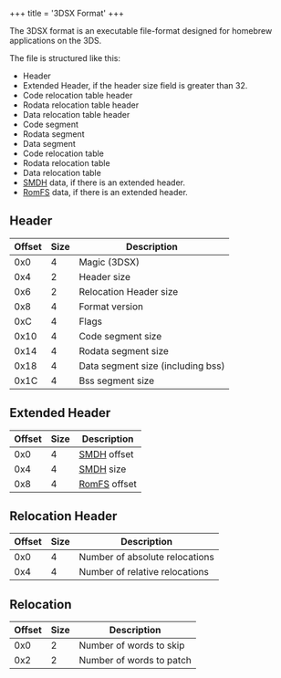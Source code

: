 +++
title = '3DSX Format'
+++

The 3DSX format is an executable file-format designed for homebrew
applications on the 3DS.

The file is structured like this:

- Header
- Extended Header, if the header size field is greater than 32.
- Code relocation table header
- Rodata relocation table header
- Data relocation table header
- Code segment
- Rodata segment
- Data segment
- Code relocation table
- Rodata relocation table
- Data relocation table
- [SMDH](SMDH "wikilink") data, if there is an extended header.
- [RomFS](RomFS "wikilink") data, if there is an extended header.

## Header

| Offset | Size | Description                       |
|--------|------|-----------------------------------|
| 0x0    | 4    | Magic (3DSX)                      |
| 0x4    | 2    | Header size                       |
| 0x6    | 2    | Relocation Header size            |
| 0x8    | 4    | Format version                    |
| 0xC    | 4    | Flags                             |
| 0x10   | 4    | Code segment size                 |
| 0x14   | 4    | Rodata segment size               |
| 0x18   | 4    | Data segment size (including bss) |
| 0x1C   | 4    | Bss segment size                  |

## Extended Header

| Offset | Size | Description                      |
|--------|------|----------------------------------|
| 0x0    | 4    | [SMDH](SMDH "wikilink") offset   |
| 0x4    | 4    | [SMDH](SMDH "wikilink") size     |
| 0x8    | 4    | [RomFS](RomFS "wikilink") offset |

## Relocation Header

| Offset | Size | Description                    |
|--------|------|--------------------------------|
| 0x0    | 4    | Number of absolute relocations |
| 0x4    | 4    | Number of relative relocations |

## Relocation

| Offset | Size | Description              |
|--------|------|--------------------------|
| 0x0    | 2    | Number of words to skip  |
| 0x2    | 2    | Number of words to patch |